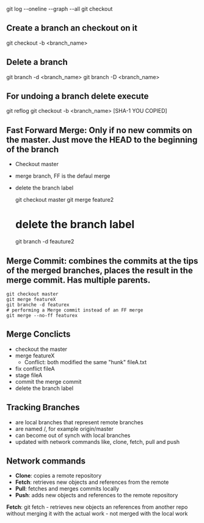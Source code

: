 git log --oneline --graph --all
git checkout


## Create a branch an checkout on it
git checkout -b <branch_name>


## Delete a branch
git branch -d <branch_name>
git branch -D <branch_name>


## For undoing a branch delete execute
git reflog
git checkout -b <branch_name> [SHA-1 YOU COPIED]

## Fast Forward Merge: Only if no new commits on the master. Just move the HEAD to the beginning of the branch
- Checkout master
- merge branch, FF is the defaul merge
- delete the branch label

	git checkout master
	git merge feature2
	# delete the branch label
	git branch -d feauture2

## Merge Commit: combines the commits at the tips of the merged branches, places the result in the merge commit. Has multiple parents.

	git checkout master
	git merge featureX
	git branche -d featurex
	# performing a Merge commit instead of an FF merge
	git merge --no-ff featurex
	
## Merge Conclicts
- checkout the master 
- merge featureX 
	- Conflict: both modified the same "hunk" fileA.txt
- fix conflict fileA
- stage fileA 
- commit the merge commit
- delete the branch label 

## Tracking Branches
- are local branches that represent remote branches
- are named <remote>/<branch>, for example origin/master
- can become out of synch with local branches
- updated with network commands like, clone, fetch, pull and push

## Network commands
- **Clone**: copies a remote repository
- **Fetch**: retrieves new objects and references from the remote
- **Pull**: fetches and merges commits locally
- **Push**: adds new objects and references to the remote repository

**Fetch**: git fetch <repo>
	- retrieves new objects an references from another repo without merging it with the actual work 
	- not merged with the local work























